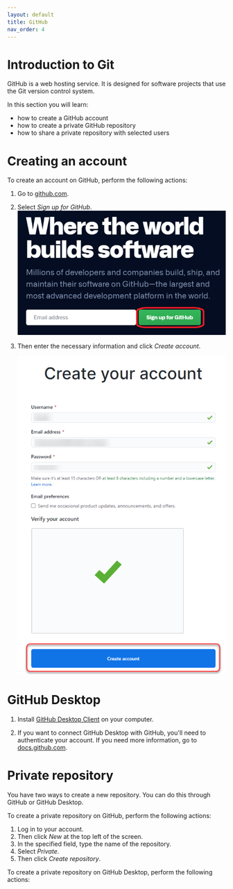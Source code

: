 ```yaml
---
layout: default
title: GitHub
nav_order: 4
---
```


# Introduction to Git

GitHub is a web hosting service. It is designed for software projects that use the Git version control system. 

In this section you will learn:
* how to create a GitHub account
* how to create a private GitHub repository
* how to share a private repository with selected users

# Creating an account

To create an account on GitHub, perform the following actions:

1. Go to [github.com](https://github.com).
2. Select *Sign up for GitHub*.    
   ![Sign up for GitHub](../../assets/images/SignUp.png)
3. Then enter the necessary information and click *Create account*.     

   ![Create account](../../assets/images/CreateAccount.png)

# GitHub Desktop 

1. Install [GitHub Desktop Client](https://desktop.github.com/) on your computer.  
   
2. If you want to connect GitHub Desktop with GitHub, you'll need to authenticate your account. If you need more information, go to [docs.github.com](https://docs.github.com/en/desktop/installing-and-configuring-github-desktop/authenticating-to-github).

# Private repository

You have two ways to create a new repository. You can do this through GitHub or GitHub Desktop.  

To create a private repository on GitHub, perform the following actions:

1. Log in to your account.
2. Then click *New* at the top left of the screen.
3. In the specified field, type the name of the repository.
4. Select *Private*.
5. Then click *Create repository*.  
   
To create a private repository on GitHub Desktop, perform the following actions:











